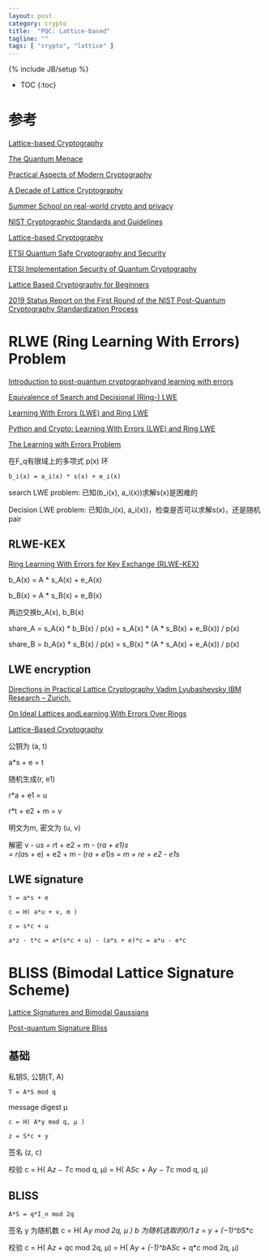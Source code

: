 ```yaml
---
layout: post
category: crypto
title:  "PQC: Lattice-based"
tagline: ""
tags: [ "crypto", "lattice" ] 
---
```

{% include JB/setup %}

* TOC
{:toc}

# 参考

[Lattice-based Cryptography](https://pqcrypto2016.jp/data/Nguyen-pdf-PQC-LatticeCrypto.pdf)

[The Quantum Menace](https://reidbix.github.io/QuantumMenace/TheQuantumMenacePresentation.pdf)

[Practical Aspects of Modern Cryptography](https://slideplayer.com/slide/14252306/)

[A Decade of Lattice Cryptography](https://web.eecs.umich.edu/~cpeikert/pubs/lattice-survey.pdf)

[Summer School on real-world crypto and privacy](https://summerschool-croatia.cs.ru.nl/2018/program.shtml)

[NIST Cryptographic Standards and Guidelines](https://csrc.nist.gov/Projects/Cryptographic-Standards-and-Guidelines)

[Lattice-based Cryptography](https://pqcrypto2016.jp/data/Nguyen-pdf-PQC-LatticeCrypto.pdf)

[ETSI Quantum Safe Cryptography and Security](https://www.etsi.org/images/files/ETSIWhitePapers/QuantumSafeWhitepaper.pdf)

[ETSI Implementation Security of Quantum Cryptography](https://www.etsi.org/images/files/ETSIWhitePapers/etsi_wp27_qkd_imp_sec_FINAL.pdf)

[Lattice Based Cryptography for Beginners](https://eprint.iacr.org/2015/938.pdf)

[2019 Status Report on the First Round of the NIST Post-Quantum Cryptography Standardization Process](https://nvlpubs.nist.gov/nistpubs/ir/2019/NIST.IR.8240.pdf)

# RLWE (Ring Learning With Errors) Problem

[Introduction to post-quantum cryptographyand learning with errors](https://summerschool-croatia.cs.ru.nl/2018/slides/Introduction%20to%20post-quantum%20cryptography%20and%20learning%20with%20errors.pdf)

[Equivalence of Search and Decisional (Ring-) LWE](https://slideplayer.com/slide/14640091/)

[Learning With Errors (LWE) and Ring LWE](https://medium.com/asecuritysite-when-bob-met-alice/learning-with-errors-lwe-and-ring-lwe-accf72f98c22)

[Python and Crypto: Learning With Errors (LWE) and Ring LWE](https://asecuritysite.com/public/lwe_ring.pdf)

[The Learning with Errors Problem](https://cims.nyu.edu/~regev/papers/lwesurvey.pdf)

在F\_q有限域上的多项式 p(x) 环

    b_i(x) = a_i(x) * s(x) + e_i(x)

search LWE problem: 已知(b\_i(x), a\_i(x))求解s(x)是困难的

Decision LWE problem: 已知(b\_i(x), a\_i(x))，检查是否可以求解s(x)，还是随机pair

## RLWE-KEX

[Ring Learning With Errors for Key Exchange (RLWE-KEX)](https://medium.com/asecuritysite-when-bob-met-alice/ring-learning-with-errors-for-key-exchange-rlwe-kex-5dc0ce37e207)

b_A(x) = A * s_A(x) + e_A(x)

b_B(x) = A * s_B(x) + e_B(x)

两边交换b_A(x), b_B(x)

share_A = s_A(x) * b_B(x)  / p(x) = s_A(x) * (A * s_B(x) + e_B(x)) / p(x)

share_B = b_A(x) * s_B(x) / p(x)  = s_B(x) * (A * s_A(x) + e_A(x)) / p(x)

## LWE encryption

[Directions in Practical Lattice Cryptography Vadim Lyubashevsky IBM Research – Zurich.](https://slideplayer.com/slide/10426928/)

[On Ideal Lattices andLearning With Errors Over Rings](https://web.eecs.umich.edu/~cpeikert/pubs/slides-ideal-lwe.pdf)

[Lattice-Based Cryptography](https://slideplayer.com/slide/16130291/)

公钥为 (a, t)

a*s + e = t

随机生成(r, e1)

r*a + e1 = u

r*t + e2 + m = v

明文为m, 密文为 (u, v)

解密
    v - u*s = r*t + e2 + m - (r*a + e1)*s  
            = r*(a*s + e) + e2 + m - (r*a + e1)*s
            = m + r*e + e2 - e1*s


## LWE signature

    t = a*s + e 

    c = H( a*u + v, m )

    z = s*c + u

    a*z - t*c = a*(s*c + u) - (a*s + e)*c = a*u - e*c


# BLISS (Bimodal Lattice Signature Scheme)

[Lattice Signatures and Bimodal Gaussians](https://link.springer.com/content/pdf/10.1007/978-3-642-40041-4_3.pdf)

[Post-quantum Signature Bliss](https://medium.com/@billatnapier/post-quantum-signature-bliss-632b3904c9e9)

## 基础

私钥S, 公钥(T, A)

    T = A*S mod q

message digest μ

    c = H( A*y mod q, μ ) 

    z = S*c + y

签名 (z, c)

校验  c = H( A*z − T*c mod q, μ) = H( A*S*c + A*y − T*c mod q, μ)

## BLISS

    A*S = q*I_n mod 2q

签名
    y 为随机数
    c = H( A*y mod 2q, μ )
    b 为随机选取的0/1
    z = y + (−1)^b*S*c

校验 c = H( A*z + q*c mod 2q, μ) = H( A*y + (-1)^b*A*S*c + q*c mod 2q, μ)  
